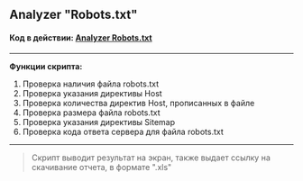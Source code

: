## Analyzer "Robots.txt"

#### Код в действии: [Analyzer Robots.txt](https://analizer-robots.herokuapp.com/)
___

**Функции скрипта:**  
1. Проверка наличия файла robots.txt  
2. Проверка указания директивы Host  
3. Проверка количества директив Host, прописанных в файле  
4. Проверка размера файла robots.txt  
5. Проверка указания директивы Sitemap  
6. Проверка кода ответа сервера для файла robots.txt  

___

>Скрипт выводит результат на экран, также выдает ссылку на скачивание отчета, в формате ".xls"